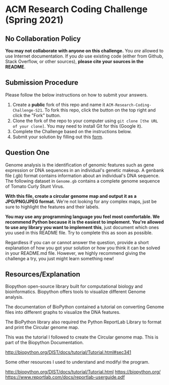 # ACM Research Coding Challenge (Spring 2021)

## No Collaboration Policy

**You may not collaborate with anyone on this challenge.** You _are_ allowed to use Internet documentation. If you _do_ use existing code (either from Github, Stack Overflow, or other sources), **please cite your sources in the README**.

## Submission Procedure

Please follow the below instructions on how to submit your answers.

1. Create a **public** fork of this repo and name it `ACM-Research-Coding-Challenge-S21`. To fork this repo, click the button on the top right and click the "Fork" button.
2. Clone the fork of the repo to your computer using `git clone [the URL of your clone]`. You may need to install Git for this (Google it).
3. Complete the Challenge based on the instructions below.
4. Submit your solution by filling out this [form](https://acmutd.typeform.com/to/uqAJNXUe).

## Question One

Genome analysis is the identification of genomic features such as gene expression or DNA sequences in an individual's genetic makeup. A genbank file (.gb) format contains information about an individual's DNA sequence. The following dataset in `Genome.gb` contains a complete genome sequence of Tomato Curly Stunt Virus. 

**With this file, create a circular genome map and output it as a JPG/PNG/JPEG format.** We're not looking for any complex maps, just be sure to highlight the features and their labels.

**You may use any programming language you feel most comfortable. We recommend Python because it is the easiest to implement. You're allowed to use any library you want to implement this**, just document which ones you used in this README file. Try to complete this as soon as possible.

Regardless if you can or cannot answer the question, provide a short explanation of how you got your solution or how you think it can be solved in your README.md file. However, we highly recommend giving the challenge a try, you just might learn something new!

## Resources/Explanation

Biopython open-source library built for computational biology and bioinformatics. Biopython offers tools to visualize different Genome analysis.

The documentation of BioPython contained a tutorial on converting Genome files into different graphs to visualize the DNA features. 

The BioPython library also required the Python ReportLab Library to format and print the Circular genome map.

This was the tutorial I followed to create the Circular genome map. This is part of the Biopython Documentation.

http://biopython.org/DIST/docs/tutorial/Tutorial.html#sec341



Some other resources I used to understand and modifyi the program.

http://biopython.org/DIST/docs/tutorial/Tutorial.html
https://biopython.org/
https://www.reportlab.com/docs/reportlab-userguide.pdf

